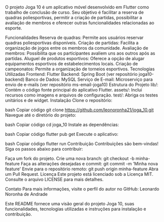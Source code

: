 O projeto Joga 10 é um aplicativo móvel desenvolvido em Flutter como trabalho de conclusão de curso. Seu objetivo é facilitar a reserva de quadras poliesportivas, permitir a criação de partidas, possibilitar a avaliação de membros e oferecer outras funcionalidades relacionadas ao esporte.

Funcionalidades
Reserva de quadras: Permite aos usuários reservar quadras poliesportivas disponíveis.
Criação de partidas: Facilita a organização de jogos entre os membros da comunidade.
Avaliação de membros: Possibilita que os participantes avaliem uns aos outros após as partidas.
Aluguel de produtos esportivos: Oferece a opção de alugar equipamentos esportivos de estabelecimentos locais.
Criação de campeonatos: Permite a organização de torneios esportivos.
Tecnologias Utilizadas
Frontend: Flutter
Backend: Spring Boot (ver repositório joga10-backend)
Banco de Dados: MySQL
Serviço de E-mail: Microserviço para envio de e-mails (ver repositório ms-email-joga10)
Estrutura do Projeto
lib/: Contém o código fonte principal do aplicativo Flutter.
assets/: Inclui recursos como imagens e arquivos de configuração.
test/: Abriga os testes unitários e de widget.
Instalação
Clone o repositório:

bash
Copiar código
git clone https://github.com/leonoronha21/joga_10.git
Navegue até o diretório do projeto:

bash
Copiar código
cd joga_10
Instale as dependências:

bash
Copiar código
flutter pub get
Execute o aplicativo:

bash
Copiar código
flutter run
Contribuição
Contribuições são bem-vindas! Siga os passos abaixo para contribuir:

Faça um fork do projeto.
Crie uma nova branch: git checkout -b minha-feature
Faça as alterações desejadas e commit: git commit -m 'Minha nova feature'
Envie para o repositório remoto: git push origin minha-feature
Abra um Pull Request.
Licença
Este projeto está licenciado sob a Licença MIT. Consulte o arquivo LICENSE para mais detalhes.

Contato
Para mais informações, visite o perfil do autor no GitHub: Leonardo Noronha de Andrade

Este README fornece uma visão geral do projeto Joga 10, suas funcionalidades, tecnologias utilizadas e instruções para instalação e contribuição.
